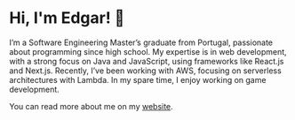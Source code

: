 # Hi, I'm Edgar! 👋 

I’m a Software Engineering Master’s graduate from Portugal, passionate about programming since high school.
My expertise is in web development, with a strong focus on Java and JavaScript, using frameworks like React.js and Next.js.
Recently, I’ve been working with AWS, focusing on serverless architectures with Lambda.
In my spare time, I enjoy working on game development.

You can read more about me on my [website](https://edgarssilva.me/).
